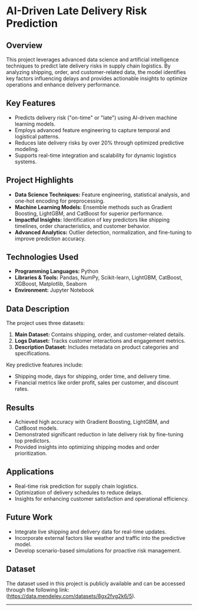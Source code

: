# AI-Driven Late Delivery Risk Prediction

## Overview
This project leverages advanced data science and artificial intelligence techniques to predict late delivery risks in supply chain logistics. By analyzing shipping, order, and customer-related data, the model identifies key factors influencing delays and provides actionable insights to optimize operations and enhance delivery performance.

## Key Features
- Predicts delivery risk ("on-time" or "late") using AI-driven machine learning models.
- Employs advanced feature engineering to capture temporal and logistical patterns.
- Reduces late delivery risks by over 20% through optimized predictive modeling.
- Supports real-time integration and scalability for dynamic logistics systems.

## Project Highlights
- **Data Science Techniques:** Feature engineering, statistical analysis, and one-hot encoding for preprocessing.
- **Machine Learning Models:** Ensemble methods such as Gradient Boosting, LightGBM, and CatBoost for superior performance.
- **Impactful Insights:** Identification of key predictors like shipping timelines, order characteristics, and customer behavior.
- **Advanced Analytics:** Outlier detection, normalization, and fine-tuning to improve prediction accuracy.

## Technologies Used
- **Programming Languages:** Python
- **Libraries & Tools:** Pandas, NumPy, Scikit-learn, LightGBM, CatBoost, XGBoost, Matplotlib, Seaborn
- **Environment:** Jupyter Notebook

## Data Description
The project uses three datasets:
1. **Main Dataset:** Contains shipping, order, and customer-related details.
2. **Logs Dataset:** Tracks customer interactions and engagement metrics.
3. **Description Dataset:** Includes metadata on product categories and specifications.

Key predictive features include:
- Shipping mode, days for shipping, order time, and delivery time.
- Financial metrics like order profit, sales per customer, and discount rates.

## Results
- Achieved high accuracy with Gradient Boosting, LightGBM, and CatBoost models.
- Demonstrated significant reduction in late delivery risk by fine-tuning top predictors.
- Provided insights into optimizing shipping modes and order prioritization.

## Applications
- Real-time risk prediction for supply chain logistics.
- Optimization of delivery schedules to reduce delays.
- Insights for enhancing customer satisfaction and operational efficiency.

## Future Work
- Integrate live shipping and delivery data for real-time updates.
- Incorporate external factors like weather and traffic into the predictive model.
- Develop scenario-based simulations for proactive risk management.

## Dataset
The dataset used in this project is publicly available and can be accessed through the following link: (https://data.mendeley.com/datasets/8gx2fvg2k6/5).

---
